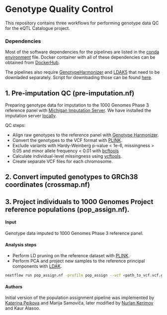 # Genotype Quality Control
This repository contains three workflows for performing genotype data QC for the eQTL Catalogue project. 

### Dependencies
Most of the software dependencies for the pipelines are listed in the [conda environment](https://github.com/kauralasoo/genotype_qc/blob/master/environment.yml) file. Docker container with all of these dependencies can be obtained from [DockerHub](https://hub.docker.com/r/kauralasoo/genotype_qc).

The pipelines also require [GenotypeHarmonizer](https://github.com/molgenis/systemsgenetics/wiki/Genotype-Harmonizer) and [LDAK5](http://dougspeed.com/ldak/) that need to be downladed separately. Script for downloading those can be found [here](https://github.com/kauralasoo/genotype_qc/blob/master/download_binaries.sh).

## 1. Pre-imputation QC (pre-imputation.nf)
Preparing genotype data for imputation to the 1000 Genomes Phase 3 reference panel with [Michigan Imputation Server](https://imputationserver.sph.umich.edu). We have installed the imputation server [locally](https://imputationserver.readthedocs.io/en/latest/docker/). 

QC steps:
- Align raw genotypes to the reference panel with [Genotype Harmonizer](https://github.com/molgenis/systemsgenetics/wiki/Genotype-Harmonizer).
- Convert the genotypes to the VCF format with [PLINK](https://www.cog-genomics.org/plink/1.9/). 
- Exclude variants with Hardy-Weinberg p-value < 1e-6, missingness > 0.05 and minor allele frequency < 0.01 with [bcftools](https://samtools.github.io/bcftools/)
- Calculate individual-level missingness using [vcftools](https://vcftools.github.io/perl_module.html).
- Create separate VCF files for each chromosome.

## 2. Convert imputed genotypes to GRCh38 coordinates (crossmap.nf)

## 3. Project individuals to 1000 Genomes Project reference populations (pop_assign.nf).

#### Input

Genotype data imputed to 1000 Genomes Phase 3 reference panel.

#### Analysis steps

- Perform LD pruning on the reference dataset with [PLINK](https://www.cog-genomics.org/plink/1.9/).
- Perform PCA and project new samples to the reference principal components with [LDAK](http://dougspeed.com/ldak/).

```bash
nextflow run pop_assign.nf -profile pop_assign --vcf <path_to_vcf.vcf.gz> --data_name <study_name>
```
#### Authors

Initial version of the population assignment pipeline was implemented by [Katerina Peikova](https://github.com/peikovakate) and Marija Samoviča, later modified by [Nurlan Kerimov](https://github.com/kerimoff/) and Kaur Alasoo.

